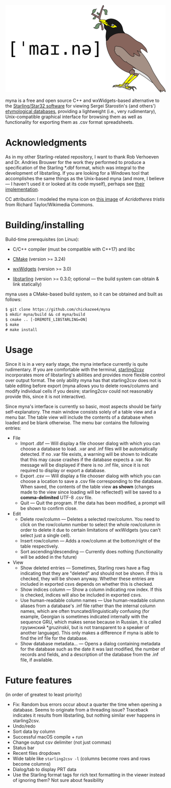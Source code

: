 ![myna logo](https://raw.githubusercontent.com/chickazee4/myna/main/gfx/logo_master.svg)

myna is a free and open source C++ and wxWidgets-based alternative to the [Starling/Star32 software](https://starlingdb.org/downl.php?lan=en#soft) for viewing Sergei Starostin's (and others') [etymological databases](https://starling.rinet.ru/downl.php), providing a lightweight (i.e., very rudimentary), Unix-compatible graphical interface for browsing them as well as functionality for exporting them as .csv format spreadsheets.

# Acknowledgments

As in my other Starling-related repository, I want to thank Rob Verhoeven and Dr. Andries Brouwer for the work they performed to produce a specification of the Starling *.dbf format, which was integral to the development of libstarling. If you are looking for a Windows tool that accomplishes the same things as the Unix-based myna (and more, I believe — I haven't used it or looked at its code myself), perhaps see [their implementation](https://github.com/rhaver/starling).

CC attribution: I modeled the myna icon on [this image](https://commons.wikimedia.org/wiki/File:Acridotheres_tristis_-Sydney,_Australia-8.jpg) of *Acridotheres tristis* from Richard Taylor/Wikimedia Commons.

# Building/installing

Build-time prerequisites (on Linux):

* C/C++ compiler (must be compatible with C++17) and libc

* [CMake](https://cmake.org) (version >= 3.24)

* [wxWidgets](https://www.wxwidgets.org) (version >= 3.0)

* [libstarling](https://github.com/chickazee4/starling) (version >= 0.3.0; optional — the build system can obtain & link statically)

myna uses a CMake-based build system, so it can be obtained and built as follows:

    $ git clone https://github.com/chickazee4/myna
    $ mkdir myna/build && cd myna/build
    $ cmake .. [-DREMOTE_LIBSTARLING=ON]
    $ make
    # make install

# Usage

Since it is in a very early stage, the myna interface currently is quite rudimentary. If you are comfortable with the terminal, [starling2csv](https://github.com/chickazee4/starling) incorporates more of libstarling's abilities and provides more flexible control over output format. The only ability myna has that starling2csv does not is table editing before export (myna allows you to delete rows/columns and modify individual cells if you desire; starling2csv could not reasonably provide this, since it is not interactive).

Since myna's interface is currently so basic, most aspects should be fairly self-explanatory. The main window consists solely of a table view and a menu bar. The table view will include the contents of a database when loaded and be blank otherwise. The menu bar contains the following entries:

* File
  - Import .dbf — Will display a file chooser dialog with which you can choose a database to load. .var and .inf files will be automatically detected. If no .var file exists, a warning will be shown to indicate that this may cause crashes if the database expects a .var. No message will be displayed if there is no .inf file, since it is not required to display or export a database.
  - Export .csv — Will display a file chooser dialog with which you can choose a location to save a .csv file corresponding to the database. When saved, the contents of the table view **as shown** (changes made to the view since loading will be reflected!) will be saved to a **comma-delimited** UTF-8 .csv file.
  - Quit — Quit the program. If the data has been modified, a prompt will be shown to confirm close.
* Edit
  - Delete row/column — Deletes a selected row/column. You need to click on the row/column number to select the whole row/column in order to delete it due to certain limitations of wxWidgets (you can't select just a single cell).
  - Insert row/column — Adds a row/column at the bottom/right of the table respectively.
  - Sort ascending/descending — Currently does nothing (functionality will be added in the future)
* View
  - Show deleted entries — Sometimes, Starling rows have a flag indicating that they are "deleted" and should not be shown. If this is checked, they will be shown anyway. Whether these entries are included in exported csvs depends on whether this is checked.
  - Show indices column — Show a column indicating row index. If this is checked, indices will also be included in exported csvs.
  - Use human-readable column names — Use human-readable column aliases from a database's .inf file rather than the internal column names, which are often truncated/linguistically confusing (for example, Georgian is sometimes indicated internally with the sequence GRU, which makes sense because in Russian, it is called грузинский **gruzinskii*, but is not transparent to a speaker of another language). This only makes a difference if myna is able to find the inf file for the database.
  - Show database metadata... — Opens a dialog containing metadata for the database such as the date it was last modified, the number of records and fields, and a description of the database from the .inf file, if available.

# Future features

(in order of greatest to least priority)

* Fix: Random bus errors occur about a quarter the time when opening a database. Seems to originate from a threading issue? Traceback indicates it results from libstarling, but nothing similar ever happens in starling2csv.
* Undo/redo
* Sort data by column
* Successful macOS compile + run
* Change output csv delimiter (not just commas)
* Status bar
* Recent files dropdown
* Wide table like `starling2csv -l` (columns become rows and rows become columns)
* Dialog/tab to display PRT data
* Use the Starling format tags for rich text formatting in the viewer instead of ignoring them? Not sure about feasibility